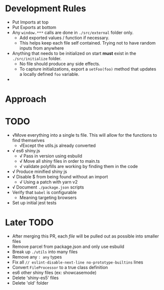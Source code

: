 # Development Rules
* Put Imports at top
* Put Exports at bottom
* Any `window.***` calls are done in `./src/external` folder only.
  * Add exported values / function if necessary.
  * This helps keep each file self contained. Trying not to have random inputs from anywhere
* Anything that needs to be initialized on start **must** exist in the `./src/initialize` folder.
  * No file should produce any side effects.
  * To capture initializations, export a `setFoo(foo)` method that updates a locally defined `foo` variable.
*


# Approach
# TODO

* √Move everything into a single ts file. This will allow for the functions to find themselves
  * √Except the utils.js already converted
* √ es6 shiny.js
  * √ Pass in version using esbuild
  * √ Move all shiny files in order to main.ts
  * √ validate polyfills are working by finding them in the code
* √ Produce minified shiny js
* √ Disable $ from being found without an import
  * √ Using a patch with yarn v2
* √ Document `./package.json` scripts
* Verify that `babel` is configurable
  * Meaning targeting browsers
* Set up initial jest tests

# Later TODO

* After merging this PR, each _file_ will be pulled out as possible into smaller files
* Remove parcel from package.json and only use esbuild
* Break up `./utils` into many files
* Remove any `: any` types
* Fix all `// eslint-disable-next-line no-prototype-builtins` lines
* Convert `FileProcessor` to a true class definition
* es6 other shiny files (ex: showcasemode)
* Delete 'shiny-es5' files
* Delete 'old' folder
